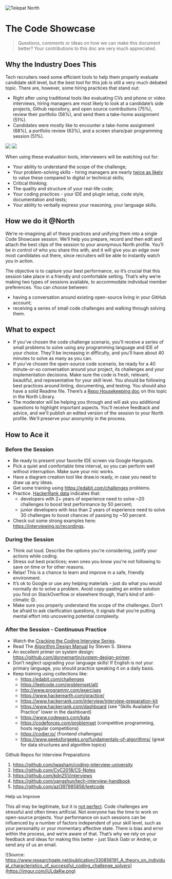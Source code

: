 ![Telepat North](https://i.imgur.com/MPcjrpe.png)

# The Code Showcase

> Questions, comments or ideas on how we can make this document better? Your contributions to this doc are very much appreciated.


## Why the Industry Does This

Tech recruiters need some efficient tools to help them properly evaluate candidate skill level, but the best tool for this job is still a very much debated topic. There are, however, some hiring practices that stand out:

- Right after using traditional tools like evaluating CVs and phone or video interviews, hiring managers are most likely to look at a candidate’s side projects, Github repository, and open source contributions (75%), review their portfolio (56%), and send them a take-home assignment (51%).
- Candidates were mostly like to encounter a take-home assignment (68%), a portfolio review (63%), and a screen share/pair programming session (51%).


![](https://imgur.com/fZlBU24.png)
![](https://imgur.com/AAMuJbd.png)


When using these evaluation tools, interviewers will be watching out for:

- Your ability to understand the scope of the challenge;
- Your problem-solving skills - hiring managers are nearly [twice as likely](https://clutch.co/hr/resources/what-factors-impact-optimism-about-future-of-work) to value these compared to digital or technical skills;
- Critical thinking;
- The quality and structure of your real-life code;
- Your coding practices - your IDE and plugin setup, code style, documentation and tests;
- Your ability to verbally express your reasoning, your language skills.


## How we do it @North

We’re re-imagining all of these practices and unifying them into a single Code Showcase session. We’ll help you prepare, record and then edit and attach the best clips of the session to your anonymous North profile. You’ll be in control of who you share this with, and it will give you an edge over most candidates out there, since recruiters will be able to instantly watch you in action.

The objective is to capture your best performance, so it’s crucial that this session take place in a friendly and comfortable setting. That’s why we’re making two types of sessions available, to accommodate individual member preferences. You can choose between:

- having a conversation around existing open-source living in your GitHub account;
- receiving a series of small code challenges and walking through solving them.

## What to expect

- If you've chosen the code challenge scenario, you'll receive a series of small problems to solve using any programming language and IDE of your choice. They'll be increasing in difficulty, and you'll have about 40 minutes to solve as many as you can.
- If you've chosen the open-source code scenario, be ready for a 40 minute-or-so conversation around your project, its challenges and your implementation decisions. Make sure the code is fresh, relevant, beautiful, and representative for your skill level. You should be following best practices around linting, documenting, and testing. You should also have a solid Readme file. There’s a [Repo Housekeeping doc](https://github.com/telepat-io/code/blob/master/Practices/Keeping%20Beautiful%20Repos.md) on this topic in the North Library.
- The moderator will be helping you through and will ask you additional questions to highlight important aspects. You'll receive feedback and advice, and we'll publish an edited version of the session to your North profile. We'll preserve your anonymity in the process.


## How to Ace it

### Before the Session

- Be ready to present your favorite IDE screen via Google Hangouts.
- Pick a quiet and comfortable time interval, so you can perform well without interruption. Make sure your mic works.
- Have a diagram creation tool like draw.io ready, in case you need to draw up any ideas.
- Get some training using https://edabit.com/challenges problems.
- Practice. [HackerRank data](https://blog.hackerrank.com/introducing-cracking-the-coding-interview-tutorial-new-study-on-interview-practice/) indicates that:
    - developers with 2+ years of experience need to solve ~20 challenges to boost test performance by 50 percent;
    - junior developers with less than 2 years of experience need to solve 30 challenges to boost chances of passing by ~50 percent.
- Check out some strong examples here: https://interviewing.io/recordings.

### During the Session

- Think out loud. Describe the options you're considering, justify your actions while coding.
- Stress out best practices; even ones you know you're not following to save on time or for other reasons.
- Relax! This is a chance to learn and improve in a safe, friendly environment.
- It’s ok to Google or use any helping materials - just do what you would normally do to solve a problem. Avoid copy-pasting an entire solution you find on StackOverflow or elsewhere though, that’s kind of anti-climatic 😊.
- Make sure you properly understand the scope of the challenges. Don’t be afraid to ask clarification questions, it signals that you’re putting mental effort into uncovering potential complexity.

### After the Session - Continuous Practice

- Watch the [Cracking the Coding Interview Series](https://www.youtube.com/playlist?list=PLI1t_8YX-ApvFsH-DaFmAmdJboAnbg08P).
- Read The [Algorithm Design Manual](http://citeseerx.ist.psu.edu/viewdoc/download?doi=10.1.1.471.4772&rep=rep1&type=pdf) by Steven S. Skiena
- An excellent primer on system design: https://github.com/donnemartin/system-design-primer.
- Don’t neglect upgrading your language skills! If English is not your primary language, you should practice speaking it on a daily basis.
- Keep training using collections like:
    - https://edabit.com/challenges
    - https://leetcode.com/problemset/all/
    - http://www.programmr.com/exercises
    - https://www.hackerearth.com/practice/
    - https://www.hackerrank.com/interview/interview-preparation-kit
    - https://www.hackerrank.com/dashboard (see “Skills Available For Practice” lower in the dashboard)
    - https://www.codewars.com/kata
    - https://codeforces.com/problemset (competitive programming, hosts regular competitions)
    - https://codier.io/ (frontend challenges)
    - https://www.geeksforgeeks.org/fundamentals-of-algorithms/ (great for data structures and algorithm topics)

Github Repos for Interview Preparations

1. https://github.com/jwasham/coding-interview-university
2. https://github.com/CyC2018/CS-Notes
3. https://github.com/kdn251/interviews
4. https://github.com/yangshun/tech-interview-handbook
5. https://github.com/azl397985856/leetcode


Help us Improve

This all may be legitimate, but it is [not perfect](https://software.rajivprab.com/2019/07/27/hiring-is-broken-and-yours-is-too/). Code challenges are stressful and often times artificial. Not everyone has the time to work on open-source projects. Your performance on such sessions can be influenced by a number of factors independent of your skill level, such as your personality or your momentary affective state. There is bias and error within the process, and we’re aware of that. That’s why we rely on your feedback and ideas for making this better - just Slack Gabi or Andrei, or send any of us an email.


![Source: https://www.researchgate.net/publication/330856191_A_theory_on_individual_characteristics_of_successful_coding_challenge_solvers](https://imgur.com/iULdaKw.png)


